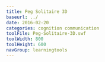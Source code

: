 ```yaml
---
title: Peg Solitaire 3D
baseurl: ../
date: 2016-02-20
categories: cognition communication
toolFile: Peg-Solitaire-3D.swf
toolWidth: 800
toolHeight: 600
navGroup: learningtools
---
```


